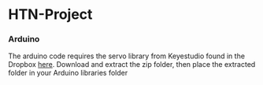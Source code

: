 # HTN-Project

### Arduino
The arduino code requires the servo library from Keyestudio found in the Dropbox [here](https://www.dropbox.com/sh/yfip8hquyfmi54m/AABiWhMX0TiZnUiSaz4hs9-Ka/3.%20Tutorial%20-Arduino/2.%20Libraries).
Download and extract the zip folder, then place the extracted folder in your Arduino libraries folder
